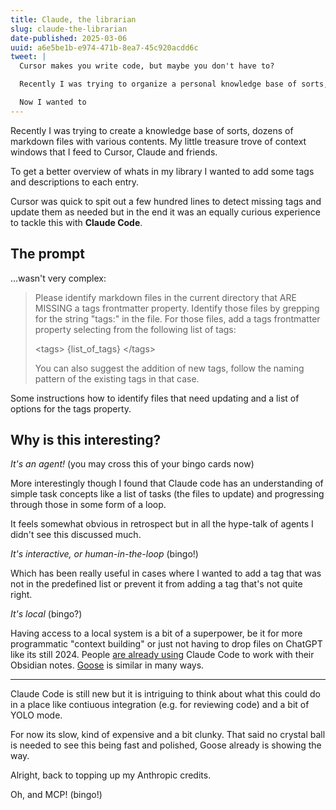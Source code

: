 ```yaml
---
title: Claude, the librarian
slug: claude-the-librarian
date-published: 2025-03-06
uuid: a6e5be1b-e974-471b-8ea7-45c920acdd6c
tweet: |
  Cursor makes you write code, but maybe you don't have to?

  Recently I was trying to organize a personal knowledge base of sorts, dozens of markdown files, many of which I regularly use as context with LLMs.

  Now I wanted to 
---
```


Recently I was trying to create a knowledge base of sorts, dozens of markdown files with various contents. My little treasure trove of context windows that I feed to Cursor, Claude and friends. 

To get a better overview of whats in my library I wanted to add some tags and descriptions to each entry. 

Cursor was quick to spit out a few hundred lines to detect missing tags and update them as needed but in the end it was an equally curious experience to tackle this with **Claude Code**.

## The prompt

…wasn't very complex:

> Please identify markdown files in the current directory that ARE MISSING a tags frontmatter property. Identify those files by grepping for the string "tags:" in the file.
> For those files, add a tags frontmatter property selecting from the following list of tags:
> 
> \<tags> {list_of_tags} \</tags>
> 
> You can also suggest the addition of new tags, follow the naming pattern of the existing tags in that case.

Some instructions how to identify files that need updating and a list of options for the tags property.

## Why is this interesting?

_It's an agent!_ (you may cross this of your bingo cards now)

More interestingly though I found that Claude code has an understanding of simple task concepts like a list of tasks (the files to update) and progressing through those in some form of a loop.

It feels somewhat obvious in retrospect but in all the hype-talk of agents I didn't see this discussed much.

_It's interactive, or human-in-the-loop_ (bingo!)

Which has been really useful in cases where I wanted to add a tag that was not in the predefined list or prevent it from adding a tag that's not quite right.

_It's local_ (bingo?)

Having access to a local system is a bit of a superpower, be it for more programmatic "context building" or just not having to drop files on ChatGPT like its still 2024. People [are already using](https://x.com/dwarkesh_sp/status/1894181621215236257) Claude Code to work with their Obsidian notes. [Goose](https://block.github.io/goose/) is similar in many ways.

---

Claude Code is still new but it is intriguing to think about what this could do in a place like contiuous integration (e.g. for reviewing code) and a bit of YOLO mode.

For now its slow, kind of expensive and a bit clunky. That said no crystal ball is needed to see this being fast and polished, Goose already is showing the way.

Alright, back to topping up my Anthropic credits.

Oh, and MCP! (bingo!)